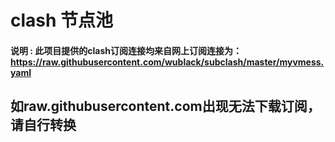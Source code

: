 # clash 节点池

#### 说明 : 此项目提供的clash订阅连接均来自网上订阅连接为：https://raw.githubusercontent.com/wublack/subclash/master/myvmess.yaml

## 如raw.githubusercontent.com出现无法下载订阅，请自行转换

     
